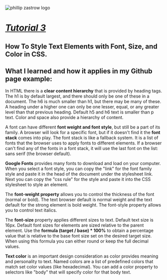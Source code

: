 ![phillip zastrow logo](https://pbs.twimg.com/profile_images/1452633114044403715/d3liT5vd_400x400.jpg)
# [*Tutorial 3*](https://www.digitalocean.com/community/tutorials/how-to-style-text-elements-with-font-size-and-color-in-css) 
## How To Style Text Elements with Font, Size, and Color in CSS.

## What I learned and how it applies in my Github page example:

In HTML there is a **clear content hierarchy** that is provided by heading tags. The h1 is by default largest, and there should only be one of these in a document. The h6 is much smaller than h1, but there may be many of these. A heading under a higher one can only be one lesser, equal, or any greater level than that previous heading. Default h5 and h6 text is smaller than p text. Color and space also provide a hierarchy of content.    

A font can have different **font weight and font style**, but still be a part of its family. A browser will look for a specific font, but  if it doesn't find it the **font stack** comes into play. The font stack is like a fallback system. It is a list of fonts that the browser uses to apply fonts to different elements. If a browser can't find any of the fonts in a font stack, it will use the last font on the list: sans serif (the browser default).

**Google Fonts** provides many fonts to download and load on your computer. When you select a font style, you can copy the "link" for the font family style and paste it in the head of the document under the stylesheet link. Next you can copy the "css rule" for the style and paste it into the CSS stylesheet to style an element.

The **font-weight property** allows you to control the thickness of the font (normal or bold). The text browser default is normal weight and the text default for the strong element is bold weight. The font-style property allows you to control text italics. 

The **font-size** property applies different sizes to text. Default text size is 16px. Default font sizes for elements are sized relative to the parent element. Use the **formula (target / base) * 100%** to obtain a percentage value that is relative to the base font size set on the desired target size. When using this formula you can either round or keep the full decimal values.

**Text color** is an important design consideration as color provides meaning and personality to text. Named colors are a list of predefined colors that match set color values (like hexadecimal).  You can add a color property to selectors like "body" that will specify color for that body text.

